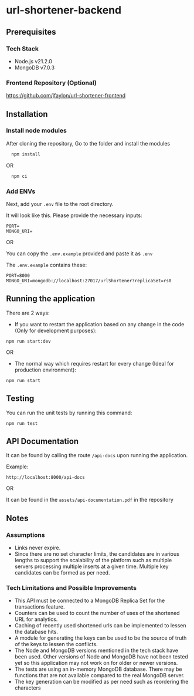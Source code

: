 # url-shortener-backend

## Prerequisites

### Tech Stack
- Node.js v21.2.0
- MongoDB v7.0.3

### Frontend Repository (Optional)

https://github.com/jfaylon/url-shortener-frontend


## Installation

### Install node modules
After cloning the repository, Go to the folder and install the modules

```bash
  npm install
```
OR 
```bash
  npm ci
```

### Add ENVs
Next, add your `.env` file to the root directory.

It will look like this. Please provide the necessary inputs:

```
PORT=
MONGO_URI=
```

OR

You can copy the `.env.example` provided and paste it as `.env`

The `.env.example` contains these:

```
PORT=8000
MONGO_URI=mongodb://localhost:27017/urlShortener?replicaSet=rs0
```

## Running the application
There are 2 ways:

- If you want to restart the application based on any change in the code (Only for development purposes):

```
npm run start:dev
```
OR
-  The normal way which requires restart for every change (Ideal for production environment):

```
npm run start
```

## Testing
You can run the unit tests by running this command:

```
npm run test
```

## API Documentation

It can be found by calling the route `/api-docs` upon running the application.

Example:

```
http://localhost:8000/api-docs
```

OR

It can be found in the `assets/api-documentation.pdf` in the repository

## Notes

### Assumptions
- Links never expire.
- Since there are no set character limits, the candidates are in various lengths to support the scalability of the platform such as multiple servers processing multiple inserts at a given time. Multiple key candidates can be formed as per need.

### Tech Limitations and Possible Improvements
- This API must be connected to a MongoDB Replica Set for the transactions feature.
- Counters can be used to count the number of uses of the shortened URL for analytics.
- Caching of recently used shortened urls can be implemented to lessen the database hits.
- A module for generating the keys can be used to be the source of truth of the keys to lessen the conflicts.
- The Node and MongoDB versions mentioned in the tech stack have been used. Other versions of Node and MongoDB have not been tested yet so this application may not work on for older or newer versions.
- The tests are using an in-memory MongoDB database. There may be functions that are not available compared to the real MongoDB server.
- The key generation can be modified as per need such as reordering the characters